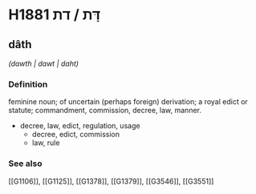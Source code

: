 # H1881 דָּת / דת

## dâth

_(dawth | dawt | daht)_

### Definition

feminine noun; of uncertain (perhaps foreign) derivation; a royal edict or statute; commandment, commission, decree, law, manner.

- decree, law, edict, regulation, usage
    - decree, edict, commission
    - law, rule
### See also

[[G1106]], [[G1125]], [[G1378]], [[G1379]], [[G3546]], [[G3551]]

